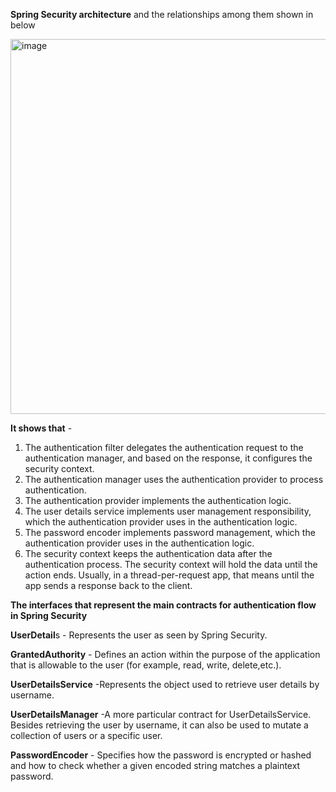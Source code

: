 **Spring Security architecture** and the relationships among them shown in below 

<img width="600" alt="image" src="https://github.com/user-attachments/assets/ec79a3c6-35d6-4418-b363-520071ea82be">

**It shows that** - 
1. The authentication filter delegates the authentication request to the authentication manager, and based on the response, it configures the security context.
2. The authentication manager uses the authentication provider to process authentication.
3. The authentication provider implements the authentication logic.
4. The user details service implements user management responsibility, which the authentication provider uses in the authentication logic.
5. The password encoder implements password management, which the authentication provider uses in the authentication logic.
6. The security context keeps the authentication data after the authentication process. The security context will hold the data until the action ends. Usually, in a
   thread-per-request app, that means until the app sends a response back to the client.

**The interfaces that represent the main contracts for authentication flow in Spring Security**

**UserDetail**s - Represents the user as seen by Spring Security.

**GrantedAuthority** - Defines an action within the purpose of the application that is allowable to the user (for example, read, write, delete,etc.).

**UserDetailsService** -Represents the object used to retrieve user details by username.

**UserDetailsManager** -A more particular contract for UserDetailsService. Besides retrieving the user by username, it can also be used to mutate a collection of users or a                            specific user.

**PasswordEncoder** - Specifies how the password is encrypted or hashed and how to check whether a given encoded string matches a plaintext password.
